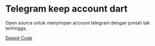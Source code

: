# Telegram keep account dart

Open source untuk menyimpan account telegram dengan jumlah tak terhingga, 


[Speed-Code](https://youtube.com/watch?v=)